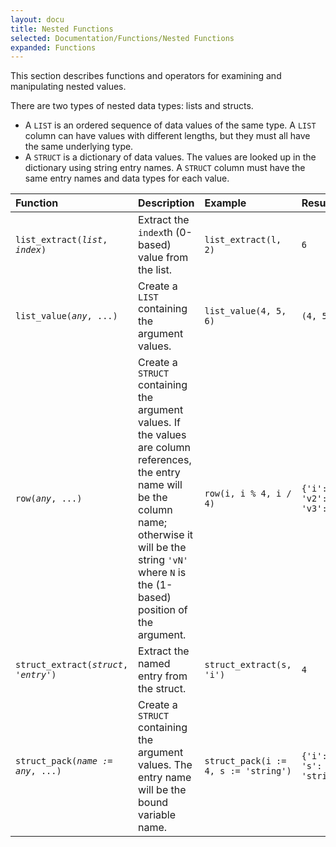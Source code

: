 ```yaml
---
layout: docu
title: Nested Functions
selected: Documentation/Functions/Nested Functions
expanded: Functions
---
```

This section describes functions and operators for examining and manipulating nested values.

There are two types of nested data types: lists and structs. 
* A `LIST` is an ordered sequence of data values of the same type. A `LIST` column can have values with different lengths, but they must all have the same underlying type.
* A `STRUCT` is a dictionary of data values. The values are looked up in the dictionary using string entry names. A `STRUCT` column must have the same entry names and data types for each value.

| Function | Description | Example | Result |
|:---|:---|:---|:---|
| `list_extract(`*`list`*`, `*`index`*`)` | Extract the `index`th (0-based) value from the list. | `list_extract(l, 2)` | `6` |
| `list_value(`*`any`*`, ...)` | Create a `LIST` containing the argument values. | `list_value(4, 5, 6)` | `(4, 5, 6)` |
| `row(`*`any`*`, ...)` | Create a `STRUCT` containing the argument values. If the values are column references, the entry name will be the column name; otherwise it will be the string `'vN'` where `N` is the (1-based) position of the argument. | `row(i, i % 4, i / 4)` | `{'i': 3, 'v2': 3, 'v3': 0}`|
| `struct_extract(`*`struct`*`, `*`'entry'`*`)` | Extract the named entry from the struct. | `struct_extract(s, 'i')` | `4` |
| `struct_pack(`*`name := any`*`, ...)` | Create a `STRUCT` containing the argument values. The entry name will be the bound variable name. | `struct_pack(i := 4, s := 'string')` | `{'i': 3, 's': 'string'}`|
